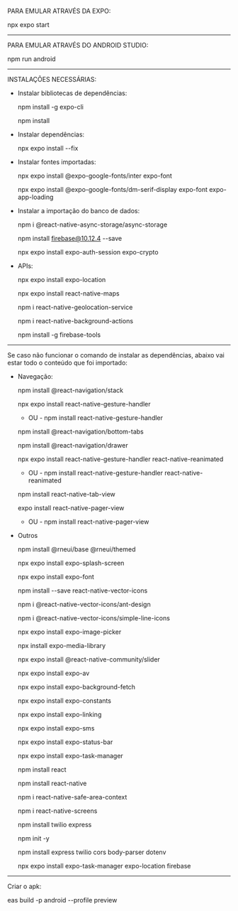PARA EMULAR ATRAVÉS DA EXPO:

   npx expo start


------------------------------------------------------------------------------------------


PARA EMULAR ATRAVÉS DO ANDROID STUDIO:

   npm run android

------------------------------------------------------------------------------------------


INSTALAÇÕES NECESSÁRIAS:

- Instalar bibliotecas de dependências: 

    npm install -g expo-cli

    npm install


- Instalar dependências: 

    npx expo install --fix


- Instalar fontes importadas: 

   npx expo install @expo-google-fonts/inter expo-font

   npx expo install @expo-google-fonts/dm-serif-display expo-font expo-app-loading


- Instalar a importação do banco de dados: 

   npm i @react-native-async-storage/async-storage

   npm install firebase@10.12.4 --save

   npx expo install expo-auth-session expo-crypto


- APIs:

   npx expo install expo-location

   npx expo install react-native-maps

   npm i react-native-geolocation-service

   npm i react-native-background-actions

   npm install -g firebase-tools


------------------------------------------------------------------------------------------


Se caso não funcionar o comando de instalar as dependências, abaixo vai estar todo o conteúdo que foi importado:

- Navegação:

   npm install @react-navigation/stack

   npx expo install react-native-gesture-handler
   - OU -
   npm install react-native-gesture-handler

   npm install @react-navigation/bottom-tabs

   npm install @react-navigation/drawer

   npx expo install react-native-gesture-handler react-native-reanimated 
   - OU -
   npm install react-native-gesture-handler react-native-reanimated

   npm install react-native-tab-view 

   expo install react-native-pager-view
    - OU -
   npm install react-native-pager-view



- Outros

   npm install @rneui/base @rneui/themed

   npx expo install expo-splash-screen

   npx expo install expo-font

   npm install --save react-native-vector-icons

   npm i @react-native-vector-icons/ant-design

   npm i @react-native-vector-icons/simple-line-icons

   npx expo install expo-image-picker

   npx install expo-media-library

   npx expo install @react-native-community/slider

   npx expo install expo-av

   npx expo install expo-background-fetch

   npx expo install expo-constants

   npx expo install expo-linking

   npx expo install expo-sms

   npx expo install expo-status-bar

   npx expo install expo-task-manager

   npm install react

   npm install react-native

   npm i react-native-safe-area-context

   npm i react-native-screens

   npm install twilio express

   npm init -y
   
   npm install express twilio cors body-parser dotenv

   npx expo install expo-task-manager expo-location firebase


------------------------------------------------------------------------------------------

Criar o apk:

   eas build -p android --profile preview

